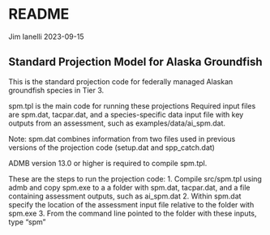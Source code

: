 README
================
Jim Ianelli
2023-09-15

## Standard Projection Model for Alaska Groundfish

This is the standard projection code for federally managed Alaskan
groundfish species in Tier 3.

spm.tpl is the main code for running these projections Required input
files are spm.dat, tacpar.dat, and a species-specific data input file
with key outputs from an assessment, such as examples/data/ai_spm.dat.

Note: spm.dat combines information from two files used in previous
versions of the projection code (setup.dat and spp_catch.dat)

ADMB version 13.0 or higher is required to compile spm.tpl.

These are the steps to run the projection code: 1. Compile src/spm.tpl
using admb and copy spm.exe to a a folder with spm.dat, tacpar.dat, and
a file containing assessment outputs, such as ai_spm.dat 2. Within
spm.dat specify the location of the assessment input file relative to
the folder with spm.exe 3. From the command line pointed to the folder
with these inputs, type “spm”
